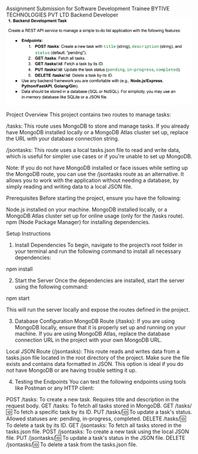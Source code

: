 Assignment Submission for Software Development Trainee
BYTIVE TECHNOLOGIES PVT LTD
Backend Developer
![alt text](image.png)

Project Overview
This project contains two routes to manage tasks:

/tasks: This route uses MongoDB to store and manage tasks. If you already have MongoDB installed locally or a MongoDB Atlas cluster set up, replace the URL with your database connection string.

/jsontasks: This route uses a local tasks.json file to read and write data, which is useful for simpler use cases or if you're unable to set up MongoDB.

Note:
If you do not have MongoDB installed or face issues while setting up the MongoDB route, you can use the /jsontasks route as an alternative. It allows you to work with the application without needing a database, by simply reading and writing data to a local JSON file.

Prerequisites
Before starting the project, ensure you have the following:

Node.js installed on your machine.
MongoDB installed locally, or a MongoDB Atlas cluster set up for online usage (only for the /tasks route).
npm (Node Package Manager) for installing dependencies.

Setup Instructions
1. Install Dependencies
To begin, navigate to the project’s root folder in your terminal and run the following command to install all necessary dependencies:

npm install

2. Start the Server
Once the dependencies are installed, start the server using the following command:

npm start

This will run the server locally and expose the routes defined in the project.

3. Database Configuration
MongoDB Route (/tasks): If you are using MongoDB locally, ensure that it is properly set up and running on your machine. If you are using MongoDB Atlas, replace the database connection URL in the project with your own MongoDB URL.

Local JSON Route (/jsontasks): This route reads and writes data from a tasks.json file located in the root directory of the project. Make sure the file exists and contains data formatted in JSON. This option is ideal if you do not have MongoDB or are having trouble setting it up.

4. Testing the Endpoints
You can test the following endpoints using tools like Postman or any HTTP client:

POST /tasks: To create a new task. Requires title and description in the request body.
GET /tasks: To fetch all tasks stored in MongoDB.
GET /tasks/:id: To fetch a specific task by its ID.
PUT /tasks/:id: To update a task's status. Allowed statuses are: pending, in-progress, completed.
DELETE /tasks/:id: To delete a task by its ID.
GET /jsontasks: To fetch all tasks stored in the tasks.json file.
POST /jsontasks: To create a new task using the local JSON file.
PUT /jsontasks/:id: To update a task's status in the JSON file.
DELETE /jsontasks/:id: To delete a task from the tasks.json file.